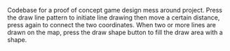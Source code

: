 Codebase for a proof of concept game design mess around project.
Press the draw line pattern to initiate line drawing then move a certain distance, press again to connect the two coordinates.
When two or more lines are drawn on the map, press the draw shape button to fill the draw area with a shape.
